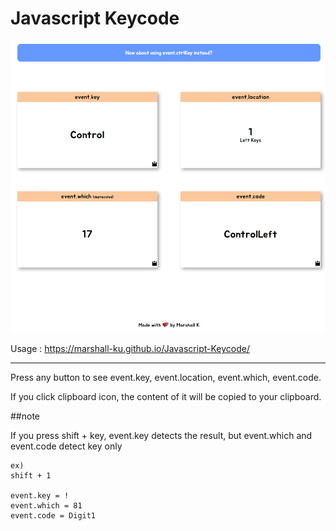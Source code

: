 # Javascript Keycode

![thumb](thumb.png)

Usage : https://marshall-ku.github.io/Javascript-Keycode/

***

Press any button to see event.key, event.location, event.which, event.code.

If you click clipboard icon, the content of it will be copied to your clipboard.


##note

If you press shift + key, event.key detects the result, but event.which and event.code detect key only

```
ex)
shift + 1 

event.key = !
event.which = 81
event.code = Digit1
```